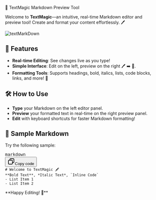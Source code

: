 📄 TextMagic Markdown Preview Tool

Welcome to **TextMagic**—an intuitive, real-time Markdown editor and preview tool! Create and format your content effortlessly. 🖊️

![textMarkDown](https://github.com/user-attachments/assets/0cd8768c-bca1-4b19-998a-0a819374cbc5)


## 🚀 Features

- **Real-time Editing**: See changes live as you type!
- **Simple Interface**: Edit on the left, preview on the right 🖊️ ➡️ 👀.
- **Formatting Tools**: Supports headings, bold, italics, lists, code blocks, links, and more! 📄

## 🛠️ How to Use

- **Type** your Markdown on the left editor panel.
- **Preview** your formatted text in real-time on the right preview panel.
- **Edit** with keyboard shortcuts for faster Markdown formatting!

## 🎨 Sample Markdown

Try the following sample:

<pre class="!overflow-visible"><div class="contain-inline-size rounded-md border-[0.5px] border-token-border-medium relative bg-token-sidebar-surface-primary dark:bg-gray-950"><div class="flex items-center text-token-text-secondary px-4 py-2 text-xs font-sans justify-between rounded-t-md h-9 bg-token-sidebar-surface-primary dark:bg-token-main-surface-secondary select-none">markdown</div><div class="sticky top-9 md:top-[5.75rem]"><div class="absolute bottom-0 right-2 flex h-9 items-center"><div class="flex items-center rounded bg-token-sidebar-surface-primary px-2 font-sans text-xs text-token-text-secondary dark:bg-token-main-surface-secondary"><span class="" data-state="closed"><button class="flex gap-1 items-center select-none py-1"><svg width="24" height="24" viewBox="0 0 24 24" fill="none" xmlns="http://www.w3.org/2000/svg" class="icon-sm"><path fill-rule="evenodd" clip-rule="evenodd" d="M7 5C7 3.34315 8.34315 2 10 2H19C20.6569 2 22 3.34315 22 5V14C22 15.6569 20.6569 17 19 17H17V19C17 20.6569 15.6569 22 14 22H5C3.34315 22 2 20.6569 2 19V10C2 8.34315 3.34315 7 5 7H7V5ZM9 7H14C15.6569 7 17 8.34315 17 10V15H19C19.5523 15 20 14.5523 20 14V5C20 4.44772 19.5523 4 19 4H10C9.44772 4 9 4.44772 9 5V7ZM5 9C4.44772 9 4 9.44772 4 10V19C4 19.5523 4.44772 20 5 20H14C14.5523 20 15 19.5523 15 19V10C15 9.44772 14.5523 9 14 9H5Z" fill="currentColor"></path></svg>Copy code</button></span></div></div></div><div class="overflow-y-auto p-4" dir="ltr"><code class="!whitespace-pre hljs language-markdown"><span class="hljs-section"># Welcome to TextMagic 🖋️</span>
<span class="hljs-strong">**Bold Text**</span>, <span class="hljs-emphasis">*Italic Text*</span>, <span class="hljs-code">`Inline Code`</span>
<span class="hljs-bullet">-</span> List Item 1
<span class="hljs-bullet">-</span> List Item 2
</code></div></div></pre>**Happy Editing! 📝**
